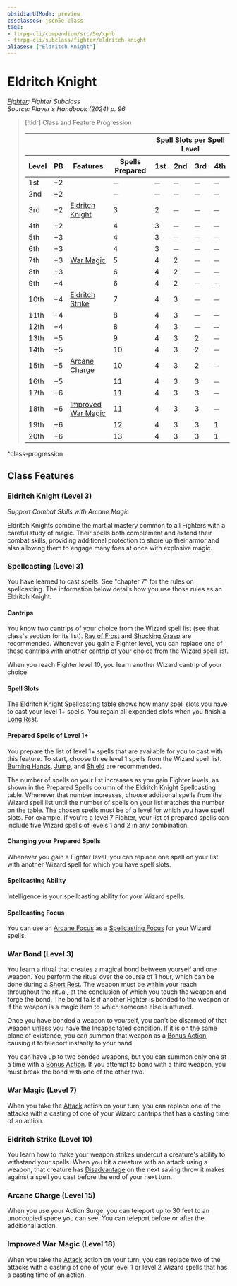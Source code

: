 ```yaml
---
obsidianUIMode: preview
cssclasses: json5e-class
tags:
- ttrpg-cli/compendium/src/5e/xphb
- ttrpg-cli/subclass/fighter/eldritch-knight
aliases: ["Eldritch Knight"]
---
```

# Eldritch Knight
*[Fighter](./fighter-xphb.md): Fighter Subclass*  
*Source: Player's Handbook (2024) p. 96*  

> [!tldr] Class and Feature Progression
> 
> <table class="class-progression">
> <thead>
> <tr><th colspan='4'></th><th colspan='4'>Spell Slots per Spell Level</th></tr>
> <tr class="class-progression"><th class"level">Level</th><th class"pb">PB</th><th class"feature">Features</th><th class="value">Spells Prepared</th><th class="spellSlot">1st</th><th class="spellSlot">2nd</th><th class="spellSlot">3rd</th><th class="spellSlot">4th</th></tr>
> </thead><tbody>
> <tr class="class-progression"><td class"level">1st</td><td class"pb">+2</td><td class"feature"></td><td class="value">⏤</td><td class="spellSlot">⏤</td><td class="spellSlot">⏤</td><td class="spellSlot">⏤</td><td class="spellSlot">⏤</td></tr>
> <tr class="class-progression"><td class"level">2nd</td><td class"pb">+2</td><td class"feature"></td><td class="value">⏤</td><td class="spellSlot">⏤</td><td class="spellSlot">⏤</td><td class="spellSlot">⏤</td><td class="spellSlot">⏤</td></tr>
> <tr class="class-progression"><td class"level">3rd</td><td class"pb">+2</td><td class"feature"><a href='#Eldritch Knight (Level 3)' class='internal-link'>Eldritch Knight</a></td><td class="value">3</td><td class="spellSlot">2</td><td class="spellSlot">⏤</td><td class="spellSlot">⏤</td><td class="spellSlot">⏤</td></tr>
> <tr class="class-progression"><td class"level">4th</td><td class"pb">+2</td><td class"feature"></td><td class="value">4</td><td class="spellSlot">3</td><td class="spellSlot">⏤</td><td class="spellSlot">⏤</td><td class="spellSlot">⏤</td></tr>
> <tr class="class-progression"><td class"level">5th</td><td class"pb">+3</td><td class"feature"></td><td class="value">4</td><td class="spellSlot">3</td><td class="spellSlot">⏤</td><td class="spellSlot">⏤</td><td class="spellSlot">⏤</td></tr>
> <tr class="class-progression"><td class"level">6th</td><td class"pb">+3</td><td class"feature"></td><td class="value">4</td><td class="spellSlot">3</td><td class="spellSlot">⏤</td><td class="spellSlot">⏤</td><td class="spellSlot">⏤</td></tr>
> <tr class="class-progression"><td class"level">7th</td><td class"pb">+3</td><td class"feature"><a href='#War Magic (Level 7)' class='internal-link'>War Magic</a></td><td class="value">5</td><td class="spellSlot">4</td><td class="spellSlot">2</td><td class="spellSlot">⏤</td><td class="spellSlot">⏤</td></tr>
> <tr class="class-progression"><td class"level">8th</td><td class"pb">+3</td><td class"feature"></td><td class="value">6</td><td class="spellSlot">4</td><td class="spellSlot">2</td><td class="spellSlot">⏤</td><td class="spellSlot">⏤</td></tr>
> <tr class="class-progression"><td class"level">9th</td><td class"pb">+4</td><td class"feature"></td><td class="value">6</td><td class="spellSlot">4</td><td class="spellSlot">2</td><td class="spellSlot">⏤</td><td class="spellSlot">⏤</td></tr>
> <tr class="class-progression"><td class"level">10th</td><td class"pb">+4</td><td class"feature"><a href='#Eldritch Strike (Level 10)' class='internal-link'>Eldritch Strike</a></td><td class="value">7</td><td class="spellSlot">4</td><td class="spellSlot">3</td><td class="spellSlot">⏤</td><td class="spellSlot">⏤</td></tr>
> <tr class="class-progression"><td class"level">11th</td><td class"pb">+4</td><td class"feature"></td><td class="value">8</td><td class="spellSlot">4</td><td class="spellSlot">3</td><td class="spellSlot">⏤</td><td class="spellSlot">⏤</td></tr>
> <tr class="class-progression"><td class"level">12th</td><td class"pb">+4</td><td class"feature"></td><td class="value">8</td><td class="spellSlot">4</td><td class="spellSlot">3</td><td class="spellSlot">⏤</td><td class="spellSlot">⏤</td></tr>
> <tr class="class-progression"><td class"level">13th</td><td class"pb">+5</td><td class"feature"></td><td class="value">9</td><td class="spellSlot">4</td><td class="spellSlot">3</td><td class="spellSlot">2</td><td class="spellSlot">⏤</td></tr>
> <tr class="class-progression"><td class"level">14th</td><td class"pb">+5</td><td class"feature"></td><td class="value">10</td><td class="spellSlot">4</td><td class="spellSlot">3</td><td class="spellSlot">2</td><td class="spellSlot">⏤</td></tr>
> <tr class="class-progression"><td class"level">15th</td><td class"pb">+5</td><td class"feature"><a href='#Arcane Charge (Level 15)' class='internal-link'>Arcane Charge</a></td><td class="value">10</td><td class="spellSlot">4</td><td class="spellSlot">3</td><td class="spellSlot">2</td><td class="spellSlot">⏤</td></tr>
> <tr class="class-progression"><td class"level">16th</td><td class"pb">+5</td><td class"feature"></td><td class="value">11</td><td class="spellSlot">4</td><td class="spellSlot">3</td><td class="spellSlot">3</td><td class="spellSlot">⏤</td></tr>
> <tr class="class-progression"><td class"level">17th</td><td class"pb">+6</td><td class"feature"></td><td class="value">11</td><td class="spellSlot">4</td><td class="spellSlot">3</td><td class="spellSlot">3</td><td class="spellSlot">⏤</td></tr>
> <tr class="class-progression"><td class"level">18th</td><td class"pb">+6</td><td class"feature"><a href='#Improved War Magic (Level 18)' class='internal-link'>Improved War Magic</a></td><td class="value">11</td><td class="spellSlot">4</td><td class="spellSlot">3</td><td class="spellSlot">3</td><td class="spellSlot">⏤</td></tr>
> <tr class="class-progression"><td class"level">19th</td><td class"pb">+6</td><td class"feature"></td><td class="value">12</td><td class="spellSlot">4</td><td class="spellSlot">3</td><td class="spellSlot">3</td><td class="spellSlot">1</td></tr>
> <tr class="class-progression"><td class"level">20th</td><td class"pb">+6</td><td class"feature"></td><td class="value">13</td><td class="spellSlot">4</td><td class="spellSlot">3</td><td class="spellSlot">3</td><td class="spellSlot">1</td></tr>
> </tbody></table>

^class-progression


## Class Features

### Eldritch Knight (Level 3)

*Support Combat Skills with Arcane Magic*

Eldritch Knights combine the martial mastery common to all Fighters with a careful study of magic. Their spells both complement and extend their combat skills, providing additional protection to shore up their armor and also allowing them to engage many foes at once with explosive magic.

### Spellcasting (Level 3)

You have learned to cast spells. See "chapter 7" for the rules on spellcasting. The information below details how you use those rules as an Eldritch Knight.

#### Cantrips

You know two cantrips of your choice from the Wizard spell list (see that class's section for its list). [Ray of Frost](Misc%20Files/CLI/compendium/spells/ray-of-frost-xphb.md) and [Shocking Grasp](Misc%20Files/CLI/compendium/spells/shocking-grasp-xphb.md) are recommended. Whenever you gain a Fighter level, you can replace one of these cantrips with another cantrip of your choice from the Wizard spell list.

When you reach Fighter level 10, you learn another Wizard cantrip of your choice.

#### Spell Slots

The Eldritch Knight Spellcasting table shows how many spell slots you have to cast your level 1+ spells. You regain all expended slots when you finish a [Long Rest](Misc%20Files/CLI/rules/variant-rules/long-rest-xphb.md).

#### Prepared Spells of Level 1+

You prepare the list of level 1+ spells that are available for you to cast with this feature. To start, choose three level 1 spells from the Wizard spell list. [Burning Hands](Misc%20Files/CLI/compendium/spells/burning-hands-xphb.md), [Jump](Misc%20Files/CLI/compendium/spells/jump-xphb.md), and [Shield](Misc%20Files/CLI/compendium/spells/shield-xphb.md) are recommended.

The number of spells on your list increases as you gain Fighter levels, as shown in the Prepared Spells column of the Eldritch Knight Spellcasting table. Whenever that number increases, choose additional spells from the Wizard spell list until the number of spells on your list matches the number on the table. The chosen spells must be of a level for which you have spell slots. For example, if you're a level 7 Fighter, your list of prepared spells can include five Wizard spells of levels 1 and 2 in any combination.

#### Changing your Prepared Spells

Whenever you gain a Fighter level, you can replace one spell on your list with another Wizard spell for which you have spell slots.

#### Spellcasting Ability

Intelligence is your spellcasting ability for your Wizard spells.

#### Spellcasting Focus

You can use an [Arcane Focus](Misc%20Files/CLI/compendium/items/arcane-focus-xphb.md) as a [Spellcasting Focus](Misc%20Files/CLI/rules/variant-rules/spellcasting-focus-xphb.md) for your Wizard spells.

### War Bond (Level 3)

You learn a ritual that creates a magical bond between yourself and one weapon. You perform the ritual over the course of 1 hour, which can be done during a [Short Rest](Misc%20Files/CLI/rules/variant-rules/short-rest-xphb.md). The weapon must be within your reach throughout the ritual, at the conclusion of which you touch the weapon and forge the bond. The bond fails if another Fighter is bonded to the weapon or if the weapon is a magic item to which someone else is attuned.

Once you have bonded a weapon to yourself, you can't be disarmed of that weapon unless you have the [Incapacitated](Misc%20Files/CLI/rules/conditions.md#Incapacitated) condition. If it is on the same plane of existence, you can summon that weapon as a [Bonus Action](Misc%20Files/CLI/rules/variant-rules/bonus-action-xphb.md), causing it to teleport instantly to your hand.

You can have up to two bonded weapons, but you can summon only one at a time with a [Bonus Action](Misc%20Files/CLI/rules/variant-rules/bonus-action-xphb.md). If you attempt to bond with a third weapon, you must break the bond with one of the other two.

### War Magic (Level 7)

When you take the [Attack](Misc%20Files/CLI/rules/actions.md#Attack) action on your turn, you can replace one of the attacks with a casting of one of your Wizard cantrips that has a casting time of an action.

### Eldritch Strike (Level 10)

You learn how to make your weapon strikes undercut a creature's ability to withstand your spells. When you hit a creature with an attack using a weapon, that creature has [Disadvantage](Misc%20Files/CLI/rules/variant-rules/disadvantage-xphb.md) on the next saving throw it makes against a spell you cast before the end of your next turn.

### Arcane Charge (Level 15)

When you use your Action Surge, you can teleport up to 30 feet to an unoccupied space you can see. You can teleport before or after the additional action.

### Improved War Magic (Level 18)

When you take the [Attack](Misc%20Files/CLI/rules/actions.md#Attack) action on your turn, you can replace two of the attacks with a casting of one of your level 1 or level 2 Wizard spells that has a casting time of an action.